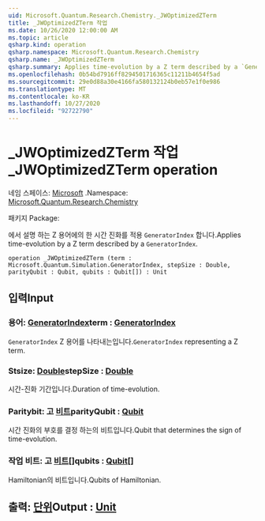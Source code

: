 ```yaml
---
uid: Microsoft.Quantum.Research.Chemistry._JWOptimizedZTerm
title: _JWOptimizedZTerm 작업
ms.date: 10/26/2020 12:00:00 AM
ms.topic: article
qsharp.kind: operation
qsharp.namespace: Microsoft.Quantum.Research.Chemistry
qsharp.name: _JWOptimizedZTerm
qsharp.summary: Applies time-evolution by a Z term described by a `GeneratorIndex`.
ms.openlocfilehash: 0b54bd7916ff8294501716365c11211b4654f5ad
ms.sourcegitcommit: 29e0d88a30e4166fa580132124b0eb57e1f0e986
ms.translationtype: MT
ms.contentlocale: ko-KR
ms.lasthandoff: 10/27/2020
ms.locfileid: "92722790"
---
```

# <a name="_jwoptimizedzterm-operation"></a><span data-ttu-id="3aa58-102">_JWOptimizedZTerm 작업</span><span class="sxs-lookup"><span data-stu-id="3aa58-102">_JWOptimizedZTerm operation</span></span>

<span data-ttu-id="3aa58-103">네임 스페이스: [Microsoft](xref:Microsoft.Quantum.Research.Chemistry) .</span><span class="sxs-lookup"><span data-stu-id="3aa58-103">Namespace: [Microsoft.Quantum.Research.Chemistry](xref:Microsoft.Quantum.Research.Chemistry)</span></span>

<span data-ttu-id="3aa58-104">패키지 [](https://nuget.org/packages/)</span><span class="sxs-lookup"><span data-stu-id="3aa58-104">Package: [](https://nuget.org/packages/)</span></span>


<span data-ttu-id="3aa58-105">에서 설명 하는 Z 용어에의 한 시간 진화를 적용 `GeneratorIndex` 합니다.</span><span class="sxs-lookup"><span data-stu-id="3aa58-105">Applies time-evolution by a Z term described by a `GeneratorIndex`.</span></span>

```qsharp
operation _JWOptimizedZTerm (term : Microsoft.Quantum.Simulation.GeneratorIndex, stepSize : Double, parityQubit : Qubit, qubits : Qubit[]) : Unit
```


## <a name="input"></a><span data-ttu-id="3aa58-106">입력</span><span class="sxs-lookup"><span data-stu-id="3aa58-106">Input</span></span>

### <a name="term--generatorindex"></a><span data-ttu-id="3aa58-107">용어: [GeneratorIndex](xref:Microsoft.Quantum.Simulation.GeneratorIndex)</span><span class="sxs-lookup"><span data-stu-id="3aa58-107">term : [GeneratorIndex](xref:Microsoft.Quantum.Simulation.GeneratorIndex)</span></span>

<span data-ttu-id="3aa58-108">`GeneratorIndex` Z 용어를 나타내는입니다.</span><span class="sxs-lookup"><span data-stu-id="3aa58-108">`GeneratorIndex` representing a Z term.</span></span>


### <a name="stepsize--double"></a><span data-ttu-id="3aa58-109">Stsize: [Double](xref:microsoft.quantum.lang-ref.double)</span><span class="sxs-lookup"><span data-stu-id="3aa58-109">stepSize : [Double](xref:microsoft.quantum.lang-ref.double)</span></span>

<span data-ttu-id="3aa58-110">시간-진화 기간입니다.</span><span class="sxs-lookup"><span data-stu-id="3aa58-110">Duration of time-evolution.</span></span>


### <a name="parityqubit--qubit"></a><span data-ttu-id="3aa58-111">Paritybit: 고 [비트](xref:microsoft.quantum.lang-ref.qubit)</span><span class="sxs-lookup"><span data-stu-id="3aa58-111">parityQubit : [Qubit](xref:microsoft.quantum.lang-ref.qubit)</span></span>

<span data-ttu-id="3aa58-112">시간 진화의 부호를 결정 하는의 비트입니다.</span><span class="sxs-lookup"><span data-stu-id="3aa58-112">Qubit that determines the sign of time-evolution.</span></span>


### <a name="qubits--qubit"></a><span data-ttu-id="3aa58-113">작업 비트: 고 [비트](xref:microsoft.quantum.lang-ref.qubit)[]</span><span class="sxs-lookup"><span data-stu-id="3aa58-113">qubits : [Qubit](xref:microsoft.quantum.lang-ref.qubit)[]</span></span>

<span data-ttu-id="3aa58-114">Hamiltonian의 비트입니다.</span><span class="sxs-lookup"><span data-stu-id="3aa58-114">Qubits of Hamiltonian.</span></span>



## <a name="output--unit"></a><span data-ttu-id="3aa58-115">출력: [단위](xref:microsoft.quantum.lang-ref.unit)</span><span class="sxs-lookup"><span data-stu-id="3aa58-115">Output : [Unit](xref:microsoft.quantum.lang-ref.unit)</span></span>

